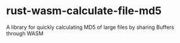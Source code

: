 # rust-wasm-calculate-file-md5
A library for quickly calculating MD5 of large files by sharing Buffers through WASM
